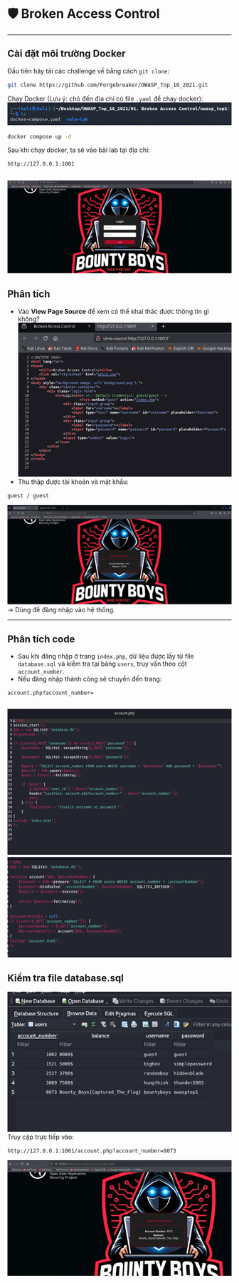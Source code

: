 
# 🛡️ Broken Access Control

---

## Cài đặt môi trường Docker

Đầu tiên hãy tải các challenge về bằng cách `git clone`:

```bash
git clone https://github.com/Forgebreaker/OWASP_Top_10_2021.git
```

Chạy Docker (Lưu ý: chỏ đến địa chỉ có file `.yaml` để chạy docker):
![BAC](images/Picture1.png)
```bash
docker compose up -d
```

Sau khi chạy docker, ta sẽ vào bài lab tại địa chỉ:

```
http://127.0.0.1:1001
```
![BAC](images/Picture2.png)
---

## Phân tích

- Vào **View Page Source** để xem có thể khai thác được thông tin gì không?
![BAC](images/Picture3.png)
- Thu thập được tài khoản và mật khẩu:

```
guest / guest
```
![BAC](images/Picture4.png)
→ Dùng để đăng nhập vào hệ thống.

---

## Phân tích code

- Sau khi đăng nhập ở trang `index.php`, dữ liệu được lấy từ file `database.sql` và kiểm tra tại bảng `users`, truy vấn theo cột `account_number`.
- Nếu đăng nhập thành công sẽ chuyển đến trang:

```
account.php?account_number=
```
![BAC](images/Picture5.png)
![BAC](images/Picture6.png)
---

## Kiểm tra file database.sql
![BAC](images/Picture7.png)
Truy cập trực tiếp vào:

```
http://127.0.0.1:1001/account.php?account_number=8073
```
![BAC](images/Picture8.png)

